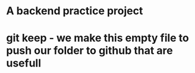 # A backend practice project

# git keep - we make this empty file to push our folder to github that are usefull